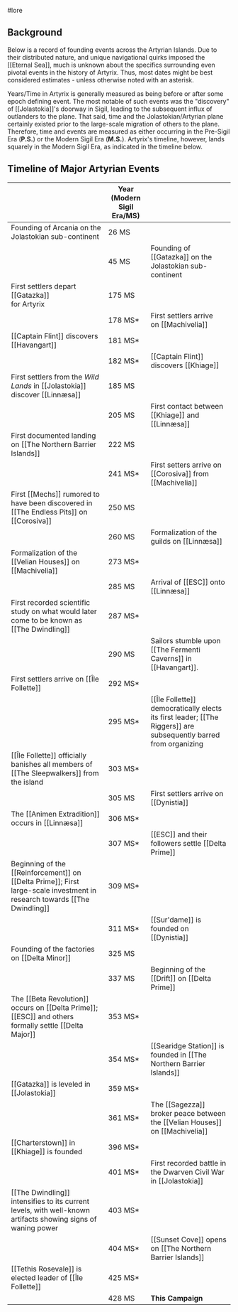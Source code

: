 #lore 

## Background
Below is a record of founding events across the Artyrian Islands. Due to their distributed nature, and unique navigational quirks imposed the [[Eternal Sea]], much is unknown about the specifics surrounding even pivotal events in the history of Artyrix. Thus, most dates might be best considered estimates - unless otherwise noted with an asterisk.

Years/Time in Artyrix is generally measured as being before or after some epoch defining event. The most notable of such events was the "discovery" of  [[Jolastokia]]'s doorway in Sigil, leading to the subsequent influx of outlanders to the plane. That said, time and the Jolastokian/Artyrian plane certainly existed prior to the large-scale migration of others to the plane. Therefore, time and events are measured as either occurring in the Pre-Sigil Era (**P.S.**) or the Modern Sigil Era (**M.S.**). Artyrix's timeline, however, lands squarely in the Modern Sigil Era, as indicated in the timeline below. 
## Timeline of Major Artyrian Events

|  | Year (Modern Sigil Era/MS) |  |
| ---- | ---- | ---- |
| Founding of Arcania on the<br>Jolastokian sub-continent | 26 MS |  |
|  | 45 MS | Founding of [[Gatazka]] on the <br>Jolastokian sub-continent |
| First settlers depart [[Gatazka]] <br>for Artyrix | 175 MS |  |
|  | 178 MS* | First settlers arrive<br>on [[Machivelia]] |
| [[Captain Flint]] discovers [[Havangart]] | 181 MS* |  |
|  | 182 MS* | [[Captain Flint]] discovers [[Khiage]] |
| First settlers from the *Wild Lands* in [[Jolastokia]] discover [[Linnæsa]] | 185 MS |  |
|  | 205 MS | First contact between [[Khiage]] and [[Linnæsa]] |
| First documented landing on [[The Northern Barrier Islands]] | 222 MS |  |
|  | 241 MS* | First setters arrive on [[Corosiva]] from [[Machivelia]] |
| First [[Mechs]] rumored to have been discovered in [[The Endless Pits]] on [[Corosiva]] | 250 MS |  |
|  | 260 MS | Formalization of the guilds on [[Linnæsa]] |
| Formalization of the [[Velian Houses]] on [[Machivelia]] | 273 MS* |  |
|  | 285 MS | Arrival of [[ESC]] onto [[Linnæsa]] |
| First recorded scientific study on what would later come to be known as [[The Dwindling]] | 287 MS* |  |
|  | 290 MS | Sailors stumble upon [[The Fermenti Caverns]] in [[Havangart]]. |
| First settlers arrive on [[Île Follette]] | 292 MS* |  |
|  | 295 MS* | [[Île Follette]] democratically elects its first leader; [[The Riggers]] are subsequently barred from organizing |
| [[Île Follette]] officially banishes all members of [[The Sleepwalkers]] from the island | 303 MS* |  |
|  | 305 MS | First settlers arrive on [[Dynistia]] |
| The [[Animen Extradition]] occurs in [[Linnæsa]] | 306 MS* |  |
|  | 307 MS* | [[ESC]] and their followers settle [[Delta Prime]] |
| Beginning of the [[Reinforcement]] on [[Delta Prime]]; First large-scale investment in research towards [[The Dwindling]] | 309 MS* |  |
|  | 311 MS* | [[Sur'dame]] is founded on [[Dynistia]] |
| Founding of the factories on [[Delta Minor]] | 325 MS |  |
|  | 337 MS | Beginning of the [[Drift]] on [[Delta Prime]] |
| The [[Beta Revolution]] occurs on [[Delta Prime]]; [[ESC]] and others formally settle [[Delta Major]] | 353 MS* |  |
|  | 354 MS* | [[Searidge Station]] is founded in [[The Northern Barrier Islands]] |
| [[Gatazka]] is leveled in [[Jolastokia]] | 359 MS* |  |
|  | 361 MS* | The [[Sagezza]] broker peace between the [[Velian Houses]] on [[Machivelia]] |
| [[Charterstown]] in [[Khiage]] is founded | 396 MS* |  |
|  | 401 MS* | First recorded battle in the Dwarven Civil War in [[Jolastokia]] |
| [[The Dwindling]] intensifies to its current levels, with well-known artifacts showing signs of waning power  | 403 MS* |  |
|  | 404 MS* | [[Sunset Cove]] opens on [[The Northern Barrier Islands]] |
| [[Tethis Rosevale]] is elected leader of [[Île Follette]] | 425 MS* |  |
|  | 428 MS | **This Campaign** |
